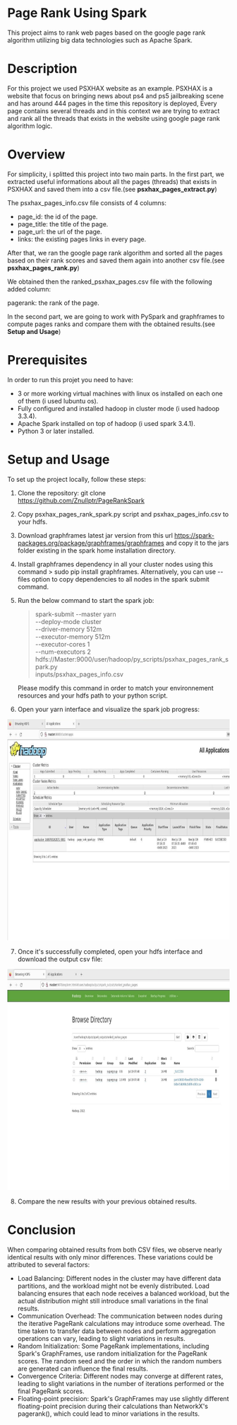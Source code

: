 # Page Rank Using Spark 
This project aims to rank web pages based on the google page rank algorithm utilizing big data technologies such as Apache Spark.

# Description
For this project we used PSXHAX website as an example. PSXHAX is a website that focus on bringing news about ps4 and ps5 jailbreaking scene and has around 444 pages in the time this repository is deployed, Every page contains several threads and in this context we are trying to extract and  rank all the threads that exists in the website using google page rank algorithm logic.

# Overview
 For simplicity, i splitted this project into two main parts. In the first part, we extracted useful informations about all the pages (threads) that exists in PSXHAX and saved them into a csv file.(see **psxhax_pages_extract.py**)  

The psxhax_pages_info.csv file consists of 4 columns: 
<ul>
 <li>
  page_id: the id of the page.  
  </li>
 <li>
  page_title: the title of the page.  
  </li>
 <li>
  page_url: the url of the page.  
   </li>
  <li>
  links: the existing pages links in every page.  
  </li>
</ul>  

After that, we ran the google page rank algorithm and sorted all the pages based on their rank scores and saved them again into another csv file.(see **psxhax_pages_rank.py**)  

We obtained then the ranked_psxhax_pages.csv file with the following added column:  

pagerank: the rank of the page.  

In the second part, we are going to work with PySpark and graphframes to compute pages ranks and compare them with the obtained results.(see **Setup and Usage**)

# Prerequisites

In order to run this projet you need to have: 

<ul>
 <li>
   3 or more working virtual machines with linux os installed on each one of them (i used lubuntu os).  
  </li>
 <li>
   Fully configured and installed hadoop in cluster mode (i used hadoop 3.3.4).  
   </li>
   <li>
   Apache Spark installed on top of hadoop (i used spark 3.4.1).  
     </li>
   <li>
   Python 3 or later installed.  
     </li>
 </ul>

# Setup and Usage
To set up the project locally, follow these steps:  

1) Clone the repository: git clone <https://github.com/Znullptr/PageRankSpark>

2) Copy psxhax_pages_rank_spark.py script and psxhax_pages_info.csv to your hdfs.

3) Download graphframes latest jar version from this url <https://spark-packages.org/package/graphframes/graphframes> and copy it to the jars folder existing in the spark home installation directory.

4) Install graphframes dependency in all your cluster nodes using this command > sudo pip install graphframes. Alternatively, you can use --files option to copy dependencies to all nodes in the spark submit command.

5) Run the below command to start the spark job:
   > spark-submit --master yarn \
    --deploy-mode cluster \
    --driver-memory 512m \
    --executor-memory 512m \
    --executor-cores 1 \
    --num-executors 2 \
    hdfs://Master:9000/user/hadoop/py_scripts/psxhax_pages_rank_spark.py \
    inputs/psxhax_pages_info.csv

   Please modify this command in order to match your environnement resources and your hdfs path to your python script.
   
6) Open your yarn interface and visualize the spark job progress:
  <p>
   <img width="800" height="500" src="https://github.com/Znullptr/PageRankSpark/blob/main/images/yarn_interface_output.jpg">
  </p>  

7) Once it's successfully completed, open your hdfs interface and download the output csv file:
  <p>
   <img width="800" height="500" src="https://github.com/Znullptr/PageRankSpark/blob/main/images/hdfs_interface_output.jpg">
    </p>  

8) Compare the new results with your previous obtained results.


# Conclusion  

When comparing obtained results from both CSV files, we observe nearly identical results with only minor differences. These variations could be attributed to several factors:
<ul>
<li>
Load Balancing: Different nodes in the cluster may have different data partitions, and the workload might not be evenly distributed. Load balancing ensures that each node receives a balanced workload, but the actual distribution might still introduce small variations in the final results.
</li>
 <li>
Communication Overhead: The communication between nodes during the iterative PageRank calculations may introduce some overhead. The time taken to transfer data between nodes and perform aggregation operations can vary, leading to slight variations in results.
<li>
Random Initialization: Some PageRank implementations, including Spark's GraphFrames, use random initialization for the PageRank scores. The random seed and the order in which the random numbers are generated can influence the final results.
</li>
 <li>
Convergence Criteria: Different nodes may converge at different rates, leading to slight variations in the number of iterations performed or the final PageRank scores.
</li>
 <li>
Floating-point precision:  Spark's GraphFrames may use slightly different floating-point precision during their calculations than NetworkX's pagerank(), which could lead to minor variations in the results.
</li>
</ul>
